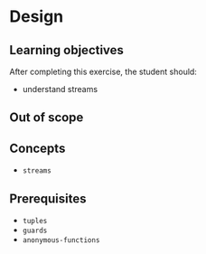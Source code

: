 # Design

## Learning objectives

After completing this exercise, the student should:

- understand streams

## Out of scope

## Concepts

- `streams`

## Prerequisites

- `tuples`
- `guards`
- `anonymous-functions`
